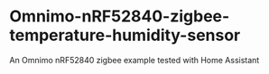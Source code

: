 # Omnimo-nRF52840-zigbee-temperature-humidity-sensor
An Omnimo nRF52840 zigbee example tested with Home Assistant  
